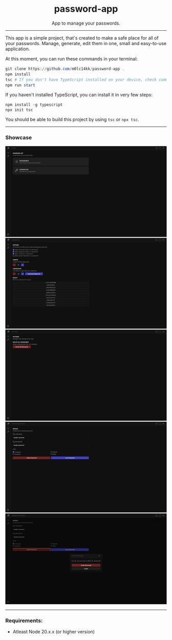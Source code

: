 <center>
    <h1>
        password-app
    </h1>
    App to manage your passwords.
</center>

---

This app is a simple project, that's created to make a safe place for all of your passwords. Manage, generate, edit them in one, small and easy-to-use application.

At this moment, you can run these commands in your terminal:
```powershell
git clone https://github.com/m0lc14kk/password-app .
npm install
tsc # If you don't have TypeScript installed on your device, check commands under.
npm run start
```

If you haven't installed TypeScript, you can install it in very few steps:
```
npm install -g typescript
npx init tsc
```

You should be able to build this project by using `tsc` or `npx tsc`.

---

### Showcase

<img src=".github/images/showcase1.png" />
<img src=".github/images/showcase2.png" />
<img src=".github/images/showcase3.png" />
<img src=".github/images/showcase4.png" />
<img src=".github/images/showcase5.png" />

---

### Requirements:
- Atleast Node 20.x.x (or higher version)